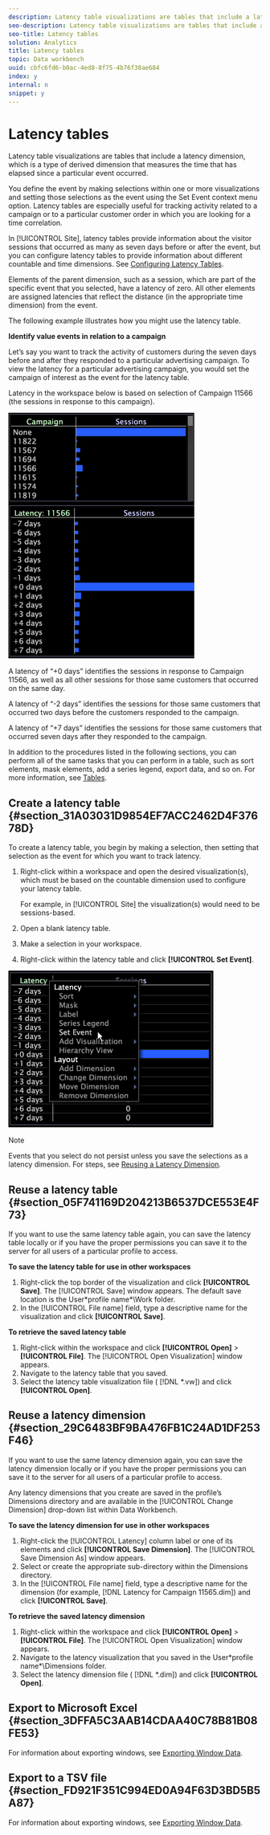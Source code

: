 ```yaml
---
description: Latency table visualizations are tables that include a latency dimension, which is a type of derived dimension that measures the time that has elapsed since a particular event occurred.
seo-description: Latency table visualizations are tables that include a latency dimension, which is a type of derived dimension that measures the time that has elapsed since a particular event occurred.
seo-title: Latency tables
solution: Analytics
title: Latency tables
topic: Data workbench
uuid: cbfc6fd6-b0ac-4ed8-8f75-4b76f38ae684
index: y
internal: n
snippet: y
---
```


# Latency tables

Latency table visualizations are tables that include a latency dimension, which is a type of derived dimension that measures the time that has elapsed since a particular event occurred.

 You define the event by making selections within one or more visualizations and setting those selections as the event using the Set Event context menu option. Latency tables are especially useful for tracking activity related to a campaign or to a particular customer order in which you are looking for a time correlation.

In [!UICONTROL Site], latency tables provide information about the visitor sessions that occurred as many as seven days before or after the event, but you can configure latency tables to provide information about different countable and time dimensions. See [Configuring Latency Tables](../c-intf-anlys-ftrs/c-config-ltcy-tbls/c-config-ltcy-tbls.md#concept_7175C3DEFEC64556994F0DFCCCB7D15C).

Elements of the parent dimension, such as a session, which are part of the specific event that you selected, have a latency of zero. All other elements are assigned latencies that reflect the distance (in the appropriate time dimension) from the event.

The following example illustrates how you might use the latency table.

**Identify value events in relation to a campaign**

Let’s say you want to track the activity of customers during the seven days before and after they responded to a particular advertising campaign. To view the latency for a particular advertising campaign, you would set the campaign of interest as the event for the latency table.

Latency in the workspace below is based on selection of Campaign 11566 (the sessions in response to this campaign).

![](assets/vis_Latency.png)

A latency of “+0 days” identifies the sessions in response to Campaign 11566, as well as all other sessions for those same customers that occurred on the same day.

A latency of “-2 days” identifies the sessions for those same customers that occurred two days before the customers responded to the campaign.

A latency of “+7 days” identifies the sessions for those same customers that occurred seven days after they responded to the campaign.

In addition to the procedures listed in the following sections, you can perform all of the same tasks that you can perform in a table, such as sort elements, mask elements, add a series legend, export data, and so on. For more information, see [Tables](../c-analysis-vis/c-tables/c-tables.md#concept_C632CB8AD9724F90AC5C294D52AE667F).

## Create a latency table {#section_31A03031D9854EF7ACC2462D4F37678D}

To create a latency table, you begin by making a selection, then setting that selection as the event for which you want to track latency.

1. Right-click within a workspace and open the desired visualization(s), which must be based on the countable dimension used to configure your latency table.

   For example, in [!UICONTROL Site] the visualization(s) would need to be sessions-based. 

1. Open a blank latency table. 
1. Make a selection in your workspace. 
1. Right-click within the latency table and click **[!UICONTROL Set Event]**.

![](assets/vis_Latency_SetEvent.png)

>[!NOTE]
>
>Events that you select do not persist unless you save the selections as a latency dimension. For steps, see [Reusing a Latency Dimension](../c-analysis-vis/c-lat-tbls.md#section_29C6483BF9BA476FB1C24AD1DF253F46).

## Reuse a latency table {#section_05F741169D204213B6537DCE553E4F73}

If you want to use the same latency table again, you can save the latency table locally or if you have the proper permissions you can save it to the server for all users of a particular profile to access.

**To save the latency table for use in other workspaces**

1. Right-click the top border of the visualization and click **[!UICONTROL Save]**. The [!UICONTROL Save] window appears. The default save location is the User\*profile name*\Work folder. 
1. In the [!UICONTROL File name] field, type a descriptive name for the visualization and click **[!UICONTROL Save]**.

**To retrieve the saved latency table**

1. Right-click within the workspace and click **[!UICONTROL Open]** > **[!UICONTROL File]**. The [!UICONTROL Open Visualization] window appears. 
1. Navigate to the latency table that you saved. 
1. Select the latency table visualization file ( [!DNL *.vw]) and click **[!UICONTROL Open]**.

## Reuse a latency dimension {#section_29C6483BF9BA476FB1C24AD1DF253F46}

If you want to use the same latency dimension again, you can save the latency dimension locally or if you have the proper permissions you can save it to the server for all users of a particular profile to access.

Any latency dimensions that you create are saved in the profile’s Dimensions directory and are available in the [!UICONTROL Change Dimension] drop-down list within Data Workbench.

**To save the latency dimension for use in other workspaces**

1. Right-click the [!UICONTROL Latency] column label or one of its elements and click **[!UICONTROL Save Dimension]**. The [!UICONTROL Save Dimension As] window appears. 
1. Select or create the appropriate sub-directory within the Dimensions directory. 
1. In the [!UICONTROL File name] field, type a descriptive name for the dimension (for example, [!DNL Latency for Campaign 11565.dim]) and click **[!UICONTROL Save]**.

**To retrieve the saved latency dimension**

1. Right-click within the workspace and click **[!UICONTROL Open]** > **[!UICONTROL File]**. The [!UICONTROL Open Visualization] window appears. 
1. Navigate to the latency visualization that you saved in the User\*profile name*\Dimensions folder. 
1. Select the latency dimension file ( [!DNL *.dim]) and click **[!UICONTROL Open]**.

## Export to Microsoft Excel {#section_3DFFA5C3AAB14CDAA40C78B81B08FE53}

For information about exporting windows, see [Exporting Window Data](../c-get-started/c-wk-win-wksp/c-exp-win-data.md#concept_8DF61D64ED434CC5A499023C44197349).

## Export to a TSV file {#section_FD921F351C994ED0A94F63D3BD5B5A87}

For information about exporting windows, see [Exporting Window Data](../c-get-started/c-wk-win-wksp/c-exp-win-data.md#concept_8DF61D64ED434CC5A499023C44197349). 
